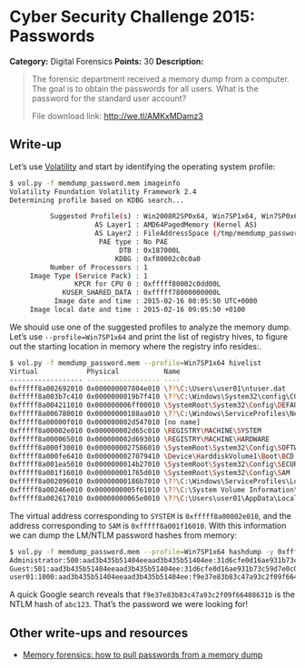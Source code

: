# Cyber Security Challenge 2015: Passwords

**Category:** Digital Forensics
**Points:** 30
**Description:**

> The forensic department received a memory dump from a computer. The goal is to obtain the passwords for all users. What is the password for the standard user account?
>
> File download link: <http://we.tl/AMKxMDamz3>

## Write-up

Let’s use [Volatility](https://github.com/volatilityfoundation/volatility) and start by identifying the operating system profile:

```bash
$ vol.py -f memdump_password.mem imageinfo
Volatility Foundation Volatility Framework 2.4
Determining profile based on KDBG search...

          Suggested Profile(s) : Win2008R2SP0x64, Win7SP1x64, Win7SP0x64, Win2008R2SP1x64
                     AS Layer1 : AMD64PagedMemory (Kernel AS)
                     AS Layer2 : FileAddressSpace (/tmp/memdump_password.mem)
                      PAE type : No PAE
                           DTB : 0x187000L
                          KDBG : 0xf80002c0c0a0
          Number of Processors : 1
     Image Type (Service Pack) : 1
                KPCR for CPU 0 : 0xfffff80002c0dd00L
             KUSER_SHARED_DATA : 0xfffff78000000000L
           Image date and time : 2015-02-16 08:05:50 UTC+0000
     Image local date and time : 2015-02-16 09:05:50 +0100
```

We should use one of the suggested profiles to analyze the memory dump. Let’s use `--profile=Win7SP1x64` and print the list of registry hives, to figure out the starting location in memory where the registry info resides:.

```bash
$ vol.py -f memdump_password.mem --profile=Win7SP1x64 hivelist
Virtual            Physical           Name
------------------ ------------------ ----
0xfffff8a002692010 0x000000007804e010 \??\C:\Users\user01\ntuser.dat
0xfffff8a003b7c410 0x0000000019b7f410 \??\C:\Windows\System32\config\COMPONENTS
0xfffff8a004211010 0x000000006ff00010 \SystemRoot\System32\Config\DEFAULT
0xfffff8a006780010 0x00000000188aa010 \??\C:\Windows\ServiceProfiles\NetworkService\NTUSER.DAT
0xfffff8a00000f010 0x000000002d547010 [no name]
0xfffff8a00002e010 0x000000002d65c010 \REGISTRY\MACHINE\SYSTEM
0xfffff8a000065010 0x000000002d693010 \REGISTRY\MACHINE\HARDWARE
0xfffff8a000f30010 0x0000000027586010 \SystemRoot\System32\Config\SOFTWARE
0xfffff8a000fe6410 0x0000000027079410 \Device\HarddiskVolume1\Boot\BCD
0xfffff8a001ea5010 0x0000000014b27010 \SystemRoot\System32\Config\SECURITY
0xfffff8a001f16010 0x000000001765d010 \SystemRoot\System32\Config\SAM
0xfffff8a002096010 0x00000000186b7010 \??\C:\Windows\ServiceProfiles\LocalService\NTUSER.DAT
0xfffff8a00246e010 0x0000000005f61010 \??\C:\System Volume Information\Syscache.hve
0xfffff8a002617010 0x00000000065e0010 \??\C:\Users\user01\AppData\Local\Microsoft\Windows\UsrClass.dat
```

The virtual address corresponding to `SYSTEM` is `0xfffff8a00002e010`, and the address corresponding to `SAM` is `0xfffff8a001f16010`. With this information we can dump the LM/NTLM password hashes from memory:

```bash
$ vol.py -f memdump_password.mem --profile=Win7SP1x64 hashdump -y 0xfffff8a00002e010 -s 0xfffff8a001f16010
Administrator:500:aad3b435b51404eeaad3b435b51404ee:31d6cfe0d16ae931b73c59d7e0c089c0:::
Guest:501:aad3b435b51404eeaad3b435b51404ee:31d6cfe0d16ae931b73c59d7e0c089c0:::
user01:1000:aad3b435b51404eeaad3b435b51404ee:f9e37e83b83c47a93c2f09f66408631b:::
```

A quick Google search reveals that `f9e37e83b83c47a93c2f09f66408631b` is the NTLM hash of `abc123`. That’s the password we were looking for!

## Other write-ups and resources

* [Memory forensics: how to pull passwords from a memory dump](http://articles.forensicfocus.com/2014/04/28/windows-logon-password-get-windows-logon-password-using-wdigest-in-memory-dump/)
